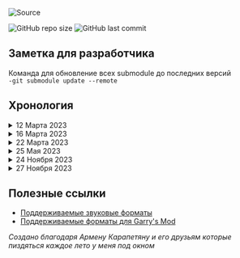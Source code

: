 ![Source](https://github.com/boxden/source-experience/assets/30258996/6f991fc7-658f-4d1f-8335-44e4bc6654fb)

![GitHub repo size][info repo size]
![GitHub last commit][info last commit]

## Заметка для разработчика

Команда для обновление всех submodule до последних версий  
`-git submodule update --remote`

## Хронология

<details>
    <summary>12 Марта 2023</summary>
    Александр предложил создать совместный проект по созданию карты для Garry's Mod с помощью усовершенствованного редактора карт Hammer++
</details>

<details>
    <summary>16 Марта 2023</summary>
    Александр предложил воссоздать игру BLACK от разработчиков Criterion Games
</details>

<details>
    <summary>22 Марта 2023</summary>
    Valve анонсировали Counter-Strike 2 на движке Source 2, выход которого планируется летом 2023 года  
    Объявлен ограниченный бета тест
</details>

<details>
    <summary>25 Мая 2023</summary>
    Проект заморожен
</details>

<details>
    <summary>24 Ноября 2023</summary>
    BLACK был переименован на Source Experience  
    Проект по воссозданию BLACK закрыт и удален  
    Удалён лишний код  
    Удалена тема для GitHub Pages  
    Отключено Actions  
    Отключено Environments  
    Отключено Codespaces
</details>

<details>
    <summary>27 Ноября 2023</summary>
    Добавлены Submodule
</details>

## Полезные ссылки

- [Поддерживаемые звуковые форматы][snd source]
- [Поддерживаемые форматы для Garry's Mod][snd gmod]

_Создано благодаря Армену Карапетяну и его друзьям которые пиздяться каждое лето у меня под окном_

<!--Info (Shields.io)-->
[info repo size]: https://img.shields.io/github/repo-size/boxden/hammerplusplus-experience
[info last commit]: https://img.shields.io/github/last-commit/boxden/hammerplusplus-experience

<!--Links-->
[snd source]: https://gmod-games.thouvest.ovh/documents/sound_supported_formats.htm
[snd gmod]: https://originahl-scripts.com/en/help/gmod-sounds-supported-formats
